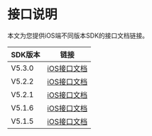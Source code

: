 # 接口说明

本文为您提供iOS端不同版本SDK的接口文档链接。

|**SDK版本**|**链接**|
|---------|------|
|V5.3.0|[iOS接口文档](http://alisdk-api-doc.oss-cn-hangzhou.aliyuncs.com/player/5.3.0/ios/index.html)|
|V5.2.2|[iOS接口文档](http://alisdk-api-doc.oss-cn-hangzhou.aliyuncs.com/player/5.2.2/ios/index.html)|
|V5.2.1|[iOS接口文档](http://alisdk-api-doc.oss-cn-hangzhou.aliyuncs.com/player/5.2.1/ios/index.html)|
|V5.1.6|[iOS接口文档](http://alisdk-api-doc.oss-cn-hangzhou.aliyuncs.com/player/5.1.6/ios/index.html)|
|V5.1.5|[iOS接口文档](http://alisdk-api-doc.oss-cn-hangzhou.aliyuncs.com/player/5.1.5/ios/index.html)|

